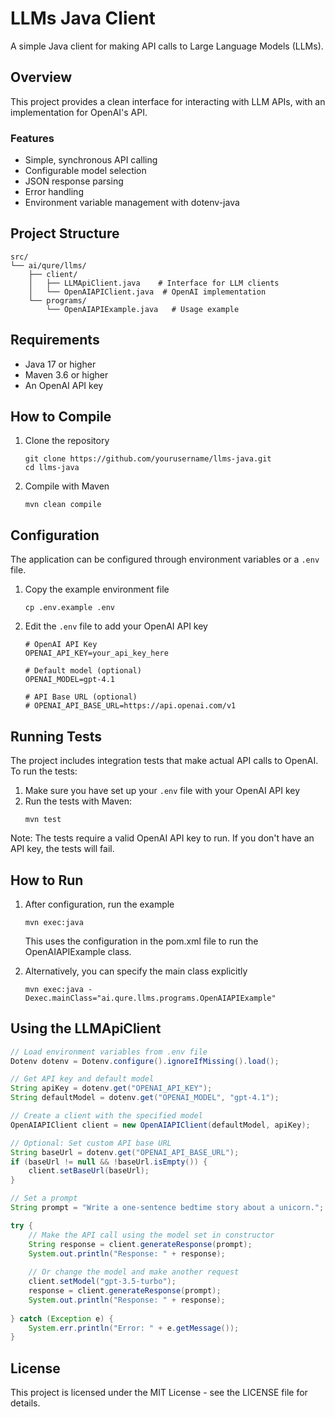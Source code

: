 # LLMs Java Client

A simple Java client for making API calls to Large Language Models (LLMs).

## Overview

This project provides a clean interface for interacting with LLM APIs, with an implementation for OpenAI's API.

### Features

- Simple, synchronous API calling
- Configurable model selection
- JSON response parsing
- Error handling
- Environment variable management with dotenv-java

## Project Structure

```
src/
└── ai/qure/llms/
    ├── client/
    │   ├── LLMApiClient.java    # Interface for LLM clients
    │   └── OpenAIAPIClient.java  # OpenAI implementation
    └── programs/
        └── OpenAIAPIExample.java   # Usage example
```

## Requirements

- Java 17 or higher
- Maven 3.6 or higher
- An OpenAI API key

## How to Compile

1. Clone the repository
   ```
   git clone https://github.com/yourusername/llms-java.git
   cd llms-java
   ```

2. Compile with Maven
   ```
   mvn clean compile
   ```

## Configuration

The application can be configured through environment variables or a `.env` file.

1. Copy the example environment file
   ```
   cp .env.example .env
   ```

2. Edit the `.env` file to add your OpenAI API key
   ```
   # OpenAI API Key
   OPENAI_API_KEY=your_api_key_here

   # Default model (optional)
   OPENAI_MODEL=gpt-4.1

   # API Base URL (optional)
   # OPENAI_API_BASE_URL=https://api.openai.com/v1
   ```

## Running Tests

The project includes integration tests that make actual API calls to OpenAI. To run the tests:

1. Make sure you have set up your `.env` file with your OpenAI API key
2. Run the tests with Maven:
   ```
   mvn test
   ```

Note: The tests require a valid OpenAI API key to run. If you don't have an API key, the tests will fail.

## How to Run

1. After configuration, run the example
   ```
   mvn exec:java
   ```

   This uses the configuration in the pom.xml file to run the OpenAIAPIExample class.

2. Alternatively, you can specify the main class explicitly
   ```
   mvn exec:java -Dexec.mainClass="ai.qure.llms.programs.OpenAIAPIExample"
   ```

## Using the LLMApiClient

```java
// Load environment variables from .env file
Dotenv dotenv = Dotenv.configure().ignoreIfMissing().load();

// Get API key and default model
String apiKey = dotenv.get("OPENAI_API_KEY");
String defaultModel = dotenv.get("OPENAI_MODEL", "gpt-4.1");

// Create a client with the specified model
OpenAIAPIClient client = new OpenAIAPIClient(defaultModel, apiKey);

// Optional: Set custom API base URL
String baseUrl = dotenv.get("OPENAI_API_BASE_URL");
if (baseUrl != null && !baseUrl.isEmpty()) {
    client.setBaseUrl(baseUrl);
}

// Set a prompt
String prompt = "Write a one-sentence bedtime story about a unicorn.";

try {
    // Make the API call using the model set in constructor
    String response = client.generateResponse(prompt);
    System.out.println("Response: " + response);
    
    // Or change the model and make another request
    client.setModel("gpt-3.5-turbo");
    response = client.generateResponse(prompt);
    System.out.println("Response: " + response);
    
} catch (Exception e) {
    System.err.println("Error: " + e.getMessage());
}
```

## License

This project is licensed under the MIT License - see the LICENSE file for details. 
